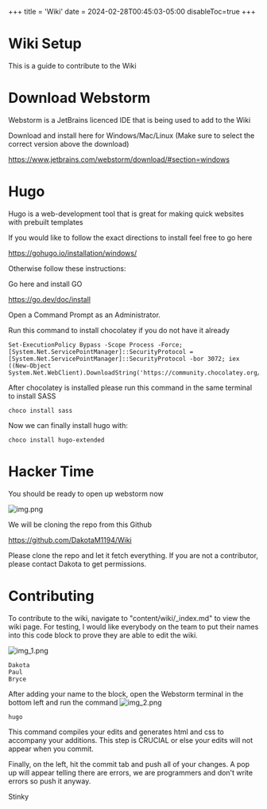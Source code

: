 +++
title = 'Wiki'
date = 2024-02-28T00:45:03-05:00
disableToc=true
+++
# Wiki Setup 

This is a guide to contribute to the Wiki

# Download Webstorm
Webstorm is a JetBrains licenced IDE that is being used to add to the Wiki

Download and install here for Windows/Mac/Linux (Make sure to select the correct version above the download) 

https://www.jetbrains.com/webstorm/download/#section=windows

# Hugo
Hugo is a web-development tool that is great for making quick websites with prebuilt templates

If you would like to follow the exact directions to install feel free to go here 

https://gohugo.io/installation/windows/

Otherwise follow these instructions:

Go here and install GO

https://go.dev/doc/install


Open a Command Prompt as an Administrator.

Run this command to install chocolatey if you do not have it already 

```
Set-ExecutionPolicy Bypass -Scope Process -Force; [System.Net.ServicePointManager]::SecurityProtocol = [System.Net.ServicePointManager]::SecurityProtocol -bor 3072; iex ((New-Object System.Net.WebClient).DownloadString('https://community.chocolatey.org/install.ps1'))
```
After chocolatey is installed please run this command in the same terminal to install SASS

```
choco install sass
```
Now we can finally install hugo with:

```choco install hugo-extended```


# Hacker Time
You should be ready to open up webstorm now

![img.png](test.png)

We will be cloning the repo from this Github

https://github.com/DakotaM1194/Wiki

Please clone the repo and let it fetch everything.
If you are not a contributor, please contact Dakota to get permissions.

# Contributing

To contribute to the wiki, navigate to "content/wiki/_index.md" to view the wiki page. For testing, I would like everybody on the team to put their names into this code block to prove they are able to edit the wiki.

![img_1.png](img_1.png)

```
Dakota
Paul
Bryce 
```

After adding your name to the block, open the Webstorm terminal in the bottom left and run the command 
![img_2.png](img_2.png)
```
hugo
```

This command compiles your edits and generates html and css to accompany your additions. This step is CRUCIAL or else your edits will not appear when you commit.

Finally, on the left, hit the commit tab and push all of your changes. A pop up will appear telling there are errors, we are programmers and don't write errors so push it anyway.

Stinky
